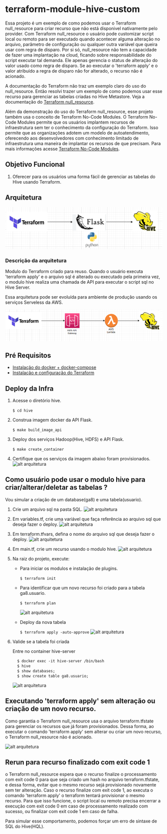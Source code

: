 # terraform-module-hive-custom
Essa projeto é um exemplo de como podemos usar o Terraform null_resource para criar recurso que não está disponivel nativamente pelo
provider. Com Terraform null_resource o usuário pode customizar script local ou remoto para ser executado quando acontecer alguma
alteração no arquivo, parâmetro de configuração ou qualquer outra variável que queira usar com regra de disparo. 
Por si só, null_resource não tem a capacidade de fazer uma implantação na cloud, ficando sobre responsabilidade do script executar tal demanda.
Ele apenas gerencia o status de alteração do valor usado como regra de disparo. Se ao executar o 'terraform apply' e o valor atribuído
a regra de disparo não for alterado, o recurso não é acionado.

A documentação do Terraform não traz um exemplo claro do uso do null_resource. Então resolvi trazer um exemplo de como podemos usar
esse recurso para gerenciar as tabelas criadas no Hive Metastore. Veja a documentação do [Terraform null_resource](https://registry.terraform.io/providers/hashicorp/null/latest/docs/resources/resource).

Além da demonstração do uso do Terraform null_resource, esse projeto também usa o conceito de Terraform No-Code Modules.
O Terraform No-Code Modules permite que os usuários implantem recursos de infraestrutura sem ter o conhecimento da configuração do Terraform.
Isso permite que as organizações adotem um modelo de autoatendimento, oferecendo aos desenvolvedores com conhecimento limitado de infraestrutura
uma maneira de implantar os recursos de que precisam. Para mais informações acesse [Terraform No-Code Modules](https://developer.hashicorp.com/terraform/tutorials/cloud/no-code-provisioning).

## Objetivo Funcional

1. Oferecer para os usuários uma forma fácil de gerenciar as tabelas do Hive usando Terraform.

## Arquitetura

![alt arquitetura](images/terraform_hive.png)

### Descrição da arquitetura

Modulo do Terraform criado para reuso. Quando o usuário executa 'terraform apply' e o arquivo sql 
é alterado ou executado pela primeira vez, o modulo hive realiza uma chamada de API para executar o script sql no Hive Server.

Essa arquitetura pode ser evoluída para ambiente de produção usando os serviços Serveless da AWS.

![alt arquitetura](images/aws.png)

## Pré Requisitos

- [Instalação do docker + docker-compose](https://docs.solus.inf.br/display/TUT/Instalando+Docker+Engine+e+Docker+compose+no+Linux)
- [Instalação e configuração do Terraform](https://developer.hashicorp.com/terraform/tutorials/aws-get-started/install-cli)

## Deploy da Infra

1. Acesse o diretório hive.

    ```$ cd hive```


2. Construa imagem docker da API Flask.

    ```$ make build_image_api```


3. Deploy dos serviços Hadoop(Hive, HDFS) e API Flask.

   ```$ make create_container```


4. Certifique que os serviços da imagem abaixo foram provisionados.
![alt arquitetura](images/services.png)

## Como usuário pode usar o modulo hive para criar/alterar/deletar as tabelas ?

Vou simular a criação de um database(ga8) e uma tabela(usuario).

1. Crie um arquivo sql na pasta SQL.
![alt arquitetura](images/exemplo_sql.png)


2. Em variables.tf, crie uma variável que faça referência ao arquivo sql que deseja fazer o deploy.
![alt arquitetura](images/create_variable.png)


3. Em terraform.tfvars, defina o nome do arquivo sql que deseja fazer o deploy.
![alt arquitetura](images/variable_value.png)


4. Em main.tf, crie um recurso usando o modulo hive.
![alt arquitetura](images/use_module.png)

5. Na raiz do projeto, execute:

   - Para iniciar os modulos e instalação de plugins.

      ```$ terraform init```

   - Para identificar que um novo recurso foi criado para a tabela ga8.usuario.

      ```$ terraform plan```

      ![alt arquitetura](images/plan_exemplo.png)

   - Deploy da nova tabela

      ```$ terraform apply -auto-approve```
      ![alt arquitetura](images/apply_exemplo.png)


6. Valide se a tabela foi criada

      Entre no container hive-server

         $ docker exec -it hive-server /bin/bash
         $ hive
         $ show databases;
         $ show create table ga8.usuario;

    ![alt arquitetura](images/tbl_ga8_usuario.png)

## Executando 'terraform apply' sem alteração ou criação de um novo recurso.

Como garantia o Terraform null_resource usa o arquivo terraform.tfstate para gerenciar os recursos que já foram provisionados.
Dessa forma, ao executar o comando 'terraform apply' sem alterar ou criar um novo recurso, o Terraform null_resource
não é acionado.

![alt arquitetura](images/no_apply.png)


## Rerun para recurso finalizado com exit code 1
o Terraform null_resource espera que o recurso finalize o processamento com exit code 0 para que seja criado um hash no
arquivo terraform.tfstate, e dessa forma,  evitar que o mesmo recurso sejá provisionado novamente sem ter alteração. 
Caso o recurso finalize com exit code 1, ao executa o comando 'terraform apply' o terraform tentará provisionar o mesmo
recurso. Para que isso funcione, o script local ou remoto precisa encerrar a execução com exit code 0 em caso de processamento
realizado com sucesso, ou finalizar com exit code 1 em caso de falha.

Para simular esse comportamento, podemos forçar um erro de sintaxe de SQL do Hive(HQL).



